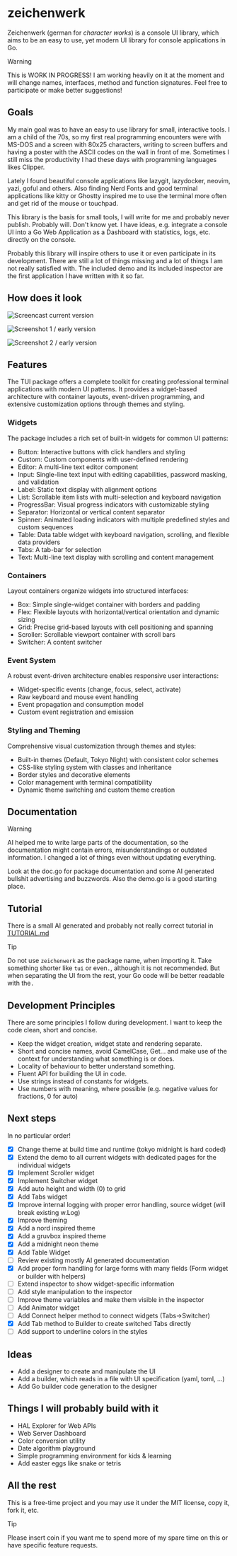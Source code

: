 # zeichenwerk

Zeichenwerk (german for *character works*) is a console UI library, which
aims to be an easy to use, yet modern UI library for console applications
in Go.

> [!WARNING]
> This is WORK IN PROGRESS!
> I am working heavily on it at the moment and will change names, interfaces,
> method and function signatures. Feel free to participate or make better
> suggestions!

## Goals

My main goal was to have an easy to use library for small, interactive tools.
I am a child of the 70s, so my first real programming encounters were with
MS-DOS and a screen with 80x25 characters, writing to screen buffers and
having a poster with the ASCII codes on the wall in front of me. Sometimes
I still miss the productivity I had these days with programming languages
likes Clipper.

Lately I found beautiful console applications like lazygit, lazydocker,
neovim, yazi, goful and others. Also finding Nerd Fonts and good terminal
applications like kitty or Ghostty inspired me to use the terminal more
often and get rid of the mouse or touchpad.

This library is the basis for small tools, I will write for me and probably
never publish. Probably will. Don't know yet. I have ideas, e.g. integrate
a console UI into a Go Web Application as a Dashboard with statistics, logs,
etc. directly on the console.

Probably this library will inspire others to use it or even participate in
its development. There are still a lot of things missing and a lot of things
I am not really satisfied with. The included demo and its included inspector
are the first application I have written with it so far.

## How does it look

![Screencast current version](zeichenwerk.gif)

![Screenshot 1 / early version](Screenshot-1.png)

![Screenshot 2 / early version](Screenshot-2.png)

## Features

The TUI package offers a complete toolkit for creating professional terminal
applications with modern UI patterns. It provides a widget-based architecture
with container layouts, event-driven programming, and extensive customization
options through themes and styling.

### Widgets

The package includes a rich set of built-in widgets for common UI patterns:

- Button: Interactive buttons with click handlers and styling
- Custom: Custom components with user-defined rendering
- Editor: A multi-line text editor component
- Input: Single-line text input with editing capabilities, password masking,
  and validation
- Label: Static text display with alignment options
- List: Scrollable item lists with multi-selection and keyboard navigation
- ProgressBar: Visual progress indicators with customizable styling
- Separator: Horizontal or vertical content separator
- Spinner: Animated loading indicators with multiple predefined styles and custom sequences
- Table: Data table widget with keyboard navigation, scrolling, and flexible data providers
- Tabs: A tab-bar for selection
- Text: Multi-line text display with scrolling and content management

### Containers

Layout containers organize widgets into structured interfaces:

- Box: Simple single-widget container with borders and padding
- Flex: Flexible layouts with horizontal/vertical orientation and dynamic sizing
- Grid: Precise grid-based layouts with cell positioning and spanning
- Scroller: Scrollable viewport container with scroll bars
- Switcher: A content switcher

### Event System

A robust event-driven architecture enables responsive user interactions:

- Widget-specific events (change, focus, select, activate)
- Raw keyboard and mouse event handling
- Event propagation and consumption model
- Custom event registration and emission

### Styling and Theming

Comprehensive visual customization through themes and styles:

- Built-in themes (Default, Tokyo Night) with consistent color schemes
- CSS-like styling system with classes and inheritance
- Border styles and decorative elements
- Color management with terminal compatibility
- Dynamic theme switching and custom theme creation

## Documentation

> [!WARNING]
> AI helped me to write large parts of the documentation, so the documentation
> might contain errors, misunderstandings or outdated information. I changed
> a lot of things even without updating everything.

Look at the doc.go for package documentation and some AI generated bullshit
advertising and buzzwords. Also the demo.go is a good starting place.

## Tutorial

There is a small AI generated and probably not really correct tutorial in [TUTORIAL.md](TUTORIAL.md)

> [!TIP]
> Do not use `zeichenwerk` as the package name, when importing it. Take something
> shorter like `tui` or even`.`, although it is not recommended. But when separating
> the UI from the rest, your Go code will be better readable with the`.`

## Development Principles

There are some principles I follow during development. I want to keep the code
clean, short and concise.

- Keep the widget creation, widget state and rendering separate.
- Short and concise names, avoid CamelCase, Get... and make use of the context
  for understanding what something is or does.
- Locality of behaviour to better understand something.
- Fluent API for building the UI in code.
- Use strings instead of constants for widgets.
- Use numbers with meaning, where possible (e.g. negative values for fractions,
  0 for auto)

## Next steps

In no particular order!

- [x] Change theme at build time and runtime (tokyo midnight is hard coded)
- [x] Extend the demo to all current widgets with dedicated pages for the
      individual widgets
- [x] Implement Scroller widget
- [x] Implement Switcher widget
- [x] Add auto height and width (0) to grid
- [x] Add Tabs widget
- [x] Improve internal logging with proper error handling, source widget
      (will break existing w.Log)
- [x] Improve theming
- [x] Add a nord inspired theme
- [x] Add a gruvbox inspired theme
- [x] Add a midnight neon theme
- [x] Add Table Widget
- [ ] Review existing mostly AI generated documentation
- [x] Add proper form handling for large forms with many fields (Form widget or
  builder with helpers)
- [ ] Extend inspector to show widget-specific information
- [ ] Add style manipulation to the inspector
- [ ] Improve theme variables and make them visible in the inspector
- [ ] Add Animator widget
- [ ] Add Connect helper method to connect widgets (Tabs->Switcher)
- [x] Add Tab method to Builder to create switched Tabs directly
- [ ] Add support to underline colors in the styles

## Ideas

- Add a designer to create and manipulate the UI
- Add a builder, which reads in a file with UI specification (yaml, toml, ...)
- Add Go builder code generation to the designer

## Things I will probably build with it

- HAL Explorer for Web APIs
- Web Server Dashboard
- Color conversion utility
- Date algorithm playground
- Simple programming environment for kids & learning
- Add easter eggs like snake or tetris

## All the rest

This is a free-time project and you may use it under the MIT license, copy it,
fork it, etc.

> [!TIP]
> Please insert coin if you want me to spend more of my spare time on this
> or have specific feature requests.

